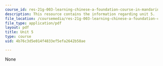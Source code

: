 ```yaml
---
course_id: res-21g-003-learning-chinese-a-foundation-course-in-mandarin-spring-2011
description: This resource contains the information regarding unit 5.
file_location: /coursemedia/res-21g-003-learning-chinese-a-foundation-course-in-mandarin-spring-2011/4b76c3d5e014f4833ef5efa2642b58ae_MITRES_21G_003S11_unit05.pdf
file_type: application/pdf
layout: pdf
title: Unit 5
type: course
uid: 4b76c3d5e014f4833ef5efa2642b58ae

---
```

None